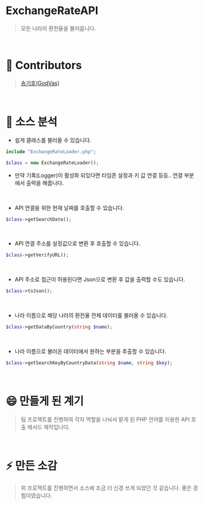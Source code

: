 # ExchangeRateAPI
> 모든 나라의 환전율을 불러옵니다.

<br>

# 👯 Contributors
> [송기호(GodVas)](https://github.com/GodVas)

<br>

# 💬 소스 분석 
- 쉽게 클래스를 불러올 수 있습니다.
```php
include "ExchangeRateLoader.php";

$class = new ExchangeRateLoader();
```
* 만약 기록(Logger)이 활성화 되있다면 타임존 설정과 키 값 연결 등등.. 연결 부분에서 출력을 해줍니다.

<br>

- API 연결을 위한 현재 날짜를 호출할 수 있습니다.
```php
$class->getSearchDate();
```

<br>

- API 연결 주소를 설정값으로 변환 후 호출할 수 있습니다.
```php
$class->getVerifyURL();
```

<br>

- API 주소로 접근이 허용된다면 Json으로 변환 후 값을 출력할 수도 있습니다.
```php
$class->toJson();
```

<br>

- 나라 이름으로 해당 나라의 환전율 전체 데이터를 불러올 수 있습니다.
```php
$class->getDataByCountry(string $name);
```

<br>

- 나라 이름으로 불러온 데이터에서 원하는 부분을 추출할 수 있습니다.
```php
$class->getSearchKeyByCountryData(string $name, string $key);
```

<br>

# 😄 만들게 된 계기
> 팀 프로젝트를 진행하여 각자 역할을 나눠서 맡게 된 PHP 언어를 이용한 API 호출 메서드 제작입니다.

<br>

# ⚡ 만든 소감
> 위 프로젝트를 진행하면서 소스에 조금 더 신경 쓰게 되었던 것 같습니다. 좋은 경험이였습니다.
